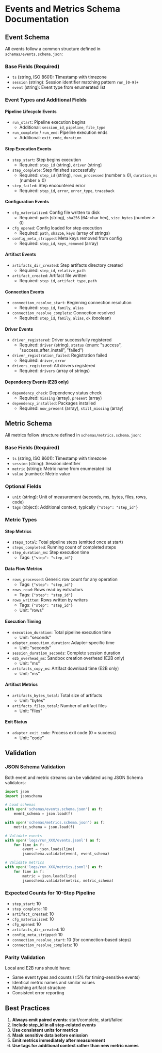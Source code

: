 # Events and Metrics Schema Documentation

## Event Schema

All events follow a common structure defined in `schemas/events.schema.json`:

### Base Fields (Required)
- `ts` (string, ISO 8601): Timestamp with timezone
- `session` (string): Session identifier matching pattern `run_[0-9]+`
- `event` (string): Event type from enumerated list

### Event Types and Additional Fields

#### Pipeline Lifecycle Events
- `run_start`: Pipeline execution begins
  - Additional: `session_id`, `pipeline`, `file_type`
- `run_complete` / `run_end`: Pipeline execution ends
  - Additional: `exit_code`, `duration`

#### Step Execution Events
- `step_start`: Step begins execution
  - Required: `step_id` (string), `driver` (string)
- `step_complete`: Step finished successfully
  - Required: `step_id` (string), `rows_processed` (number ≥ 0), `duration_ms` (number ≥ 0)
- `step_failed`: Step encountered error
  - Required: `step_id`, `error`, `error_type`, `traceback`

#### Configuration Events
- `cfg_materialized`: Config file written to disk
  - Required: `path` (string), `sha256` (64-char hex), `size_bytes` (number ≥ 0)
- `cfg_opened`: Config loaded for step execution
  - Required: `path`, `sha256`, `keys` (array of strings)
- `config_meta_stripped`: Meta keys removed from config
  - Required: `step_id`, `keys_removed` (array)

#### Artifact Events
- `artifacts_dir_created`: Step artifacts directory created
  - Required: `step_id`, `relative_path`
- `artifact_created`: Artifact file written
  - Required: `step_id`, `artifact_type`, `path`

#### Connection Events
- `connection_resolve_start`: Beginning connection resolution
  - Required: `step_id`, `family`, `alias`
- `connection_resolve_complete`: Connection resolved
  - Required: `step_id`, `family`, `alias`, `ok` (boolean)

#### Driver Events
- `driver_registered`: Driver successfully registered
  - Required: `driver` (string), `status` (enum: "success", "success_after_install", "failed")
- `driver_registration_failed`: Registration failed
  - Required: `driver`, `error`
- `drivers_registered`: All drivers registered
  - Required: `drivers` (array of strings)

#### Dependency Events (E2B only)
- `dependency_check`: Dependency status check
  - Required: `missing` (array), `present` (array)
- `dependency_installed`: Packages installed
  - Required: `now_present` (array), `still_missing` (array)

## Metric Schema

All metrics follow structure defined in `schemas/metrics.schema.json`:

### Base Fields (Required)
- `ts` (string, ISO 8601): Timestamp with timezone
- `session` (string): Session identifier
- `metric` (string): Metric name from enumerated list
- `value` (number): Metric value

### Optional Fields
- `unit` (string): Unit of measurement (seconds, ms, bytes, files, rows, code)
- `tags` (object): Additional context, typically `{"step": "step_id"}`

### Metric Types

#### Step Metrics
- `steps_total`: Total pipeline steps (emitted once at start)
- `steps_completed`: Running count of completed steps
- `step_duration_ms`: Step execution time
  - Tags: `{"step": "step_id"}`

#### Data Flow Metrics
- `rows_processed`: Generic row count for any operation
  - Tags: `{"step": "step_id"}`
- `rows_read`: Rows read by extractors
  - Tags: `{"step": "step_id"}`
- `rows_written`: Rows written by writers
  - Tags: `{"step": "step_id"}`
  - Unit: "rows"

#### Execution Timing
- `execution_duration`: Total pipeline execution time
  - Unit: "seconds"
- `adapter_execution_duration`: Adapter-specific time
  - Unit: "seconds"
- `session_duration_seconds`: Complete session duration
- `e2b_overhead_ms`: Sandbox creation overhead (E2B only)
  - Unit: "ms"
- `artifacts_copy_ms`: Artifact download time (E2B only)
  - Unit: "ms"

#### Artifact Metrics
- `artifacts_bytes_total`: Total size of artifacts
  - Unit: "bytes"
- `artifacts_files_total`: Number of artifact files
  - Unit: "files"

#### Exit Status
- `adapter_exit_code`: Process exit code (0 = success)
  - Unit: "code"

## Validation

### JSON Schema Validation
Both event and metric streams can be validated using JSON Schema validators:

```python
import json
import jsonschema

# Load schemas
with open('schemas/events.schema.json') as f:
    event_schema = json.load(f)

with open('schemas/metrics.schema.json') as f:
    metric_schema = json.load(f)

# Validate events
with open('logs/run_XXX/events.jsonl') as f:
    for line in f:
        event = json.loads(line)
        jsonschema.validate(event, event_schema)

# Validate metrics
with open('logs/run_XXX/metrics.jsonl') as f:
    for line in f:
        metric = json.loads(line)
        jsonschema.validate(metric, metric_schema)
```

### Expected Counts for 10-Step Pipeline
- `step_start`: 10
- `step_complete`: 10
- `artifact_created`: 10
- `cfg_materialized`: 10
- `cfg_opened`: 10
- `artifacts_dir_created`: 10
- `config_meta_stripped`: 10
- `connection_resolve_start`: 10 (for connection-based steps)
- `connection_resolve_complete`: 10

### Parity Validation
Local and E2B runs should have:
- Same event types and counts (±5% for timing-sensitive events)
- Identical metric names and similar values
- Matching artifact structure
- Consistent error reporting

## Best Practices

1. **Always emit paired events**: start/complete, start/failed
2. **Include step_id in all step-related events**
3. **Use consistent units for metrics**
4. **Mask sensitive data before emission**
5. **Emit metrics immediately after measurement**
6. **Use tags for additional context rather than new metric names**

